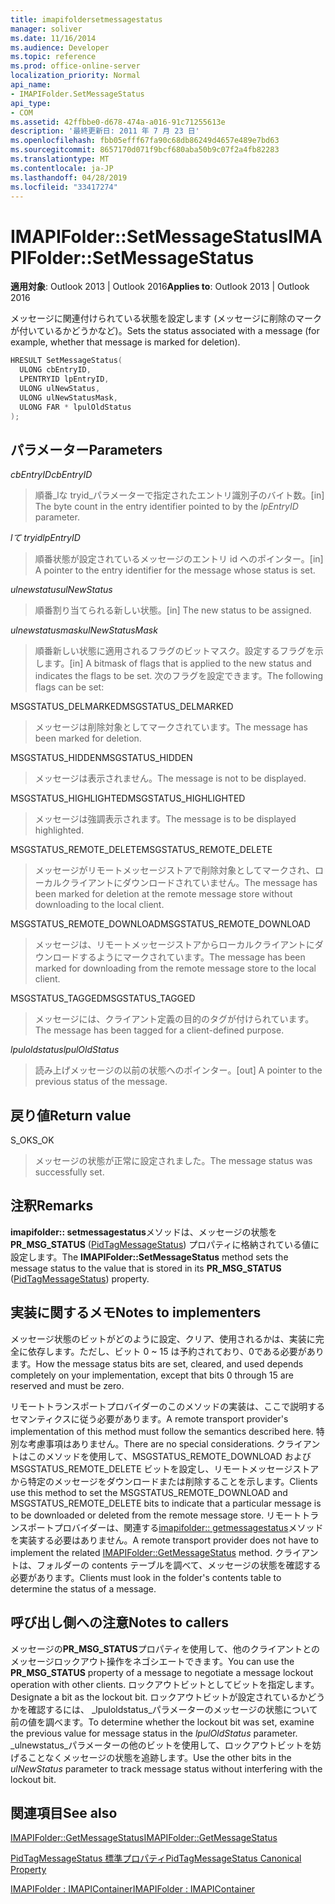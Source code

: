```yaml
---
title: imapifoldersetmessagestatus
manager: soliver
ms.date: 11/16/2014
ms.audience: Developer
ms.topic: reference
ms.prod: office-online-server
localization_priority: Normal
api_name:
- IMAPIFolder.SetMessageStatus
api_type:
- COM
ms.assetid: 42ffbbe0-d678-474a-a016-91c71255613e
description: '最終更新日: 2011 年 7 月 23 日'
ms.openlocfilehash: fbb05efff67fa90c68db86249d4657e489e7bd63
ms.sourcegitcommit: 8657170d071f9bcf680aba50b9c07f2a4fb82283
ms.translationtype: MT
ms.contentlocale: ja-JP
ms.lasthandoff: 04/28/2019
ms.locfileid: "33417274"
---
```

# <a name="imapifoldersetmessagestatus"></a><span data-ttu-id="484af-103">IMAPIFolder::SetMessageStatus</span><span class="sxs-lookup"><span data-stu-id="484af-103">IMAPIFolder::SetMessageStatus</span></span>

  
  
<span data-ttu-id="484af-104">**適用対象**: Outlook 2013 | Outlook 2016</span><span class="sxs-lookup"><span data-stu-id="484af-104">**Applies to**: Outlook 2013 | Outlook 2016</span></span> 
  
<span data-ttu-id="484af-105">メッセージに関連付けられている状態を設定します (メッセージに削除のマークが付いているかどうかなど)。</span><span class="sxs-lookup"><span data-stu-id="484af-105">Sets the status associated with a message (for example, whether that message is marked for deletion).</span></span>
  
```cpp
HRESULT SetMessageStatus(
  ULONG cbEntryID,
  LPENTRYID lpEntryID,
  ULONG ulNewStatus,
  ULONG ulNewStatusMask,
  ULONG FAR * lpulOldStatus
);
```

## <a name="parameters"></a><span data-ttu-id="484af-106">パラメーター</span><span class="sxs-lookup"><span data-stu-id="484af-106">Parameters</span></span>

 <span data-ttu-id="484af-107">_cbEntryID_</span><span class="sxs-lookup"><span data-stu-id="484af-107">_cbEntryID_</span></span>
  
> <span data-ttu-id="484af-108">順番_lな tryid_パラメーターで指定されたエントリ識別子のバイト数。</span><span class="sxs-lookup"><span data-stu-id="484af-108">[in] The byte count in the entry identifier pointed to by the  _lpEntryID_ parameter.</span></span> 
    
 <span data-ttu-id="484af-109">_lて tryid_</span><span class="sxs-lookup"><span data-stu-id="484af-109">_lpEntryID_</span></span>
  
> <span data-ttu-id="484af-110">順番状態が設定されているメッセージのエントリ id へのポインター。</span><span class="sxs-lookup"><span data-stu-id="484af-110">[in] A pointer to the entry identifier for the message whose status is set.</span></span>
    
 <span data-ttu-id="484af-111">_ulnewstatus_</span><span class="sxs-lookup"><span data-stu-id="484af-111">_ulNewStatus_</span></span>
  
> <span data-ttu-id="484af-112">順番割り当てられる新しい状態。</span><span class="sxs-lookup"><span data-stu-id="484af-112">[in] The new status to be assigned.</span></span> 
    
 <span data-ttu-id="484af-113">_ulnewstatusmask_</span><span class="sxs-lookup"><span data-stu-id="484af-113">_ulNewStatusMask_</span></span>
  
> <span data-ttu-id="484af-114">順番新しい状態に適用されるフラグのビットマスク。設定するフラグを示します。</span><span class="sxs-lookup"><span data-stu-id="484af-114">[in] A bitmask of flags that is applied to the new status and indicates the flags to be set.</span></span> <span data-ttu-id="484af-115">次のフラグを設定できます。</span><span class="sxs-lookup"><span data-stu-id="484af-115">The following flags can be set:</span></span>
    
<span data-ttu-id="484af-116">MSGSTATUS_DELMARKED</span><span class="sxs-lookup"><span data-stu-id="484af-116">MSGSTATUS_DELMARKED</span></span> 
  
> <span data-ttu-id="484af-117">メッセージは削除対象としてマークされています。</span><span class="sxs-lookup"><span data-stu-id="484af-117">The message has been marked for deletion.</span></span>
    
<span data-ttu-id="484af-118">MSGSTATUS_HIDDEN</span><span class="sxs-lookup"><span data-stu-id="484af-118">MSGSTATUS_HIDDEN</span></span> 
  
> <span data-ttu-id="484af-119">メッセージは表示されません。</span><span class="sxs-lookup"><span data-stu-id="484af-119">The message is not to be displayed.</span></span>
    
<span data-ttu-id="484af-120">MSGSTATUS_HIGHLIGHTED</span><span class="sxs-lookup"><span data-stu-id="484af-120">MSGSTATUS_HIGHLIGHTED</span></span> 
  
> <span data-ttu-id="484af-121">メッセージは強調表示されます。</span><span class="sxs-lookup"><span data-stu-id="484af-121">The message is to be displayed highlighted.</span></span>
    
<span data-ttu-id="484af-122">MSGSTATUS_REMOTE_DELETE</span><span class="sxs-lookup"><span data-stu-id="484af-122">MSGSTATUS_REMOTE_DELETE</span></span> 
  
> <span data-ttu-id="484af-123">メッセージがリモートメッセージストアで削除対象としてマークされ、ローカルクライアントにダウンロードされていません。</span><span class="sxs-lookup"><span data-stu-id="484af-123">The message has been marked for deletion at the remote message store without downloading to the local client.</span></span>
    
<span data-ttu-id="484af-124">MSGSTATUS_REMOTE_DOWNLOAD</span><span class="sxs-lookup"><span data-stu-id="484af-124">MSGSTATUS_REMOTE_DOWNLOAD</span></span> 
  
> <span data-ttu-id="484af-125">メッセージは、リモートメッセージストアからローカルクライアントにダウンロードするようにマークされています。</span><span class="sxs-lookup"><span data-stu-id="484af-125">The message has been marked for downloading from the remote message store to the local client.</span></span>
    
<span data-ttu-id="484af-126">MSGSTATUS_TAGGED</span><span class="sxs-lookup"><span data-stu-id="484af-126">MSGSTATUS_TAGGED</span></span> 
  
> <span data-ttu-id="484af-127">メッセージには、クライアント定義の目的のタグが付けられています。</span><span class="sxs-lookup"><span data-stu-id="484af-127">The message has been tagged for a client-defined purpose.</span></span>
    
 <span data-ttu-id="484af-128">_lpuloldstatus_</span><span class="sxs-lookup"><span data-stu-id="484af-128">_lpulOldStatus_</span></span>
  
> <span data-ttu-id="484af-129">読み上げメッセージの以前の状態へのポインター。</span><span class="sxs-lookup"><span data-stu-id="484af-129">[out] A pointer to the previous status of the message.</span></span>
    
## <a name="return-value"></a><span data-ttu-id="484af-130">戻り値</span><span class="sxs-lookup"><span data-stu-id="484af-130">Return value</span></span>

<span data-ttu-id="484af-131">S_OK</span><span class="sxs-lookup"><span data-stu-id="484af-131">S_OK</span></span> 
  
> <span data-ttu-id="484af-132">メッセージの状態が正常に設定されました。</span><span class="sxs-lookup"><span data-stu-id="484af-132">The message status was successfully set.</span></span>
    
## <a name="remarks"></a><span data-ttu-id="484af-133">注釈</span><span class="sxs-lookup"><span data-stu-id="484af-133">Remarks</span></span>

<span data-ttu-id="484af-134">**imapifolder:: setmessagestatus**メソッドは、メッセージの状態を**PR_MSG_STATUS** ([PidTagMessageStatus](pidtagmessagestatus-canonical-property.md)) プロパティに格納されている値に設定します。</span><span class="sxs-lookup"><span data-stu-id="484af-134">The **IMAPIFolder::SetMessageStatus** method sets the message status to the value that is stored in its **PR_MSG_STATUS** ([PidTagMessageStatus](pidtagmessagestatus-canonical-property.md)) property.</span></span> 
  
## <a name="notes-to-implementers"></a><span data-ttu-id="484af-135">実装に関するメモ</span><span class="sxs-lookup"><span data-stu-id="484af-135">Notes to implementers</span></span>

<span data-ttu-id="484af-136">メッセージ状態のビットがどのように設定、クリア、使用されるかは、実装に完全に依存します。ただし、ビット 0 ~ 15 は予約されており、0である必要があります。</span><span class="sxs-lookup"><span data-stu-id="484af-136">How the message status bits are set, cleared, and used depends completely on your implementation, except that bits 0 through 15 are reserved and must be zero.</span></span> 
  
<span data-ttu-id="484af-137">リモートトランスポートプロバイダーのこのメソッドの実装は、ここで説明するセマンティクスに従う必要があります。</span><span class="sxs-lookup"><span data-stu-id="484af-137">A remote transport provider's implementation of this method must follow the semantics described here.</span></span> <span data-ttu-id="484af-138">特別な考慮事項はありません。</span><span class="sxs-lookup"><span data-stu-id="484af-138">There are no special considerations.</span></span> <span data-ttu-id="484af-139">クライアントはこのメソッドを使用して、MSGSTATUS_REMOTE_DOWNLOAD および MSGSTATUS_REMOTE_DELETE ビットを設定し、リモートメッセージストアから特定のメッセージをダウンロードまたは削除することを示します。</span><span class="sxs-lookup"><span data-stu-id="484af-139">Clients use this method to set the MSGSTATUS_REMOTE_DOWNLOAD and MSGSTATUS_REMOTE_DELETE bits to indicate that a particular message is to be downloaded or deleted from the remote message store.</span></span> <span data-ttu-id="484af-140">リモートトランスポートプロバイダーは、関連する[imapifolder:: getmessagestatus](imapifolder-getmessagestatus.md)メソッドを実装する必要はありません。</span><span class="sxs-lookup"><span data-stu-id="484af-140">A remote transport provider does not have to implement the related [IMAPIFolder::GetMessageStatus](imapifolder-getmessagestatus.md) method.</span></span> <span data-ttu-id="484af-141">クライアントは、フォルダーの contents テーブルを調べて、メッセージの状態を確認する必要があります。</span><span class="sxs-lookup"><span data-stu-id="484af-141">Clients must look in the folder's contents table to determine the status of a message.</span></span> 
  
## <a name="notes-to-callers"></a><span data-ttu-id="484af-142">呼び出し側への注意</span><span class="sxs-lookup"><span data-stu-id="484af-142">Notes to callers</span></span>

<span data-ttu-id="484af-143">メッセージの**PR_MSG_STATUS**プロパティを使用して、他のクライアントとのメッセージロックアウト操作をネゴシエートできます。</span><span class="sxs-lookup"><span data-stu-id="484af-143">You can use the **PR_MSG_STATUS** property of a message to negotiate a message lockout operation with other clients.</span></span> <span data-ttu-id="484af-144">ロックアウトビットとしてビットを指定します。</span><span class="sxs-lookup"><span data-stu-id="484af-144">Designate a bit as the lockout bit.</span></span> <span data-ttu-id="484af-145">ロックアウトビットが設定されているかどうかを確認するには、 _lpuloldstatus_パラメーターのメッセージの状態について前の値を調べます。</span><span class="sxs-lookup"><span data-stu-id="484af-145">To determine whether the lockout bit was set, examine the previous value for message status in the  _lpulOldStatus_ parameter.</span></span> <span data-ttu-id="484af-146">_ulnewstatus_パラメーターの他のビットを使用して、ロックアウトビットを妨げることなくメッセージの状態を追跡します。</span><span class="sxs-lookup"><span data-stu-id="484af-146">Use the other bits in the  _ulNewStatus_ parameter to track message status without interfering with the lockout bit.</span></span> 
  
## <a name="see-also"></a><span data-ttu-id="484af-147">関連項目</span><span class="sxs-lookup"><span data-stu-id="484af-147">See also</span></span>



[<span data-ttu-id="484af-148">IMAPIFolder::GetMessageStatus</span><span class="sxs-lookup"><span data-stu-id="484af-148">IMAPIFolder::GetMessageStatus</span></span>](imapifolder-getmessagestatus.md)
  
[<span data-ttu-id="484af-149">PidTagMessageStatus 標準プロパティ</span><span class="sxs-lookup"><span data-stu-id="484af-149">PidTagMessageStatus Canonical Property</span></span>](pidtagmessagestatus-canonical-property.md)
  
[<span data-ttu-id="484af-150">IMAPIFolder : IMAPIContainer</span><span class="sxs-lookup"><span data-stu-id="484af-150">IMAPIFolder : IMAPIContainer</span></span>](imapifolderimapicontainer.md)

